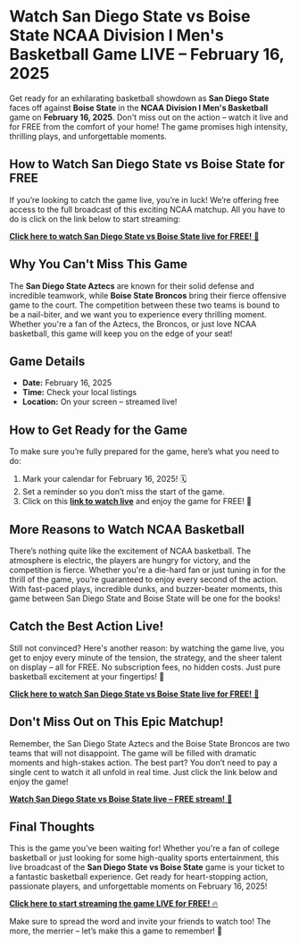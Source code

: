 # Watch San Diego State vs Boise State NCAA Division I Men's Basketball Game LIVE – February 16, 2025

Get ready for an exhilarating basketball showdown as **San Diego State** faces off against **Boise State** in the **NCAA Division I Men's Basketball** game on **February 16, 2025**. Don't miss out on the action – watch it live and for FREE from the comfort of your home! The game promises high intensity, thrilling plays, and unforgettable moments.

## How to Watch San Diego State vs Boise State for FREE

If you’re looking to catch the game live, you’re in luck! We’re offering free access to the full broadcast of this exciting NCAA matchup. All you have to do is click on the link below to start streaming:

[**Click here to watch San Diego State vs Boise State live for FREE!** 🎥](https://tinyurl.com/livestreamfreeo?st=San+Diego+State+vs+Boise+State&si=ghc)

## Why You Can't Miss This Game

The **San Diego State Aztecs** are known for their solid defense and incredible teamwork, while **Boise State Broncos** bring their fierce offensive game to the court. The competition between these two teams is bound to be a nail-biter, and we want you to experience every thrilling moment. Whether you're a fan of the Aztecs, the Broncos, or just love NCAA basketball, this game will keep you on the edge of your seat!

## Game Details

- **Date:** February 16, 2025
- **Time:** Check your local listings
- **Location:** On your screen – streamed live!

## How to Get Ready for the Game

To make sure you’re fully prepared for the game, here’s what you need to do:

1. Mark your calendar for February 16, 2025! 🗓️
2. Set a reminder so you don’t miss the start of the game.
3. Click on this [**link to watch live**](https://tinyurl.com/livestreamfreeo?st=San+Diego+State+vs+Boise+State&si=ghc) and enjoy the game for FREE! 🎉

## More Reasons to Watch NCAA Basketball

There’s nothing quite like the excitement of NCAA basketball. The atmosphere is electric, the players are hungry for victory, and the competition is fierce. Whether you're a die-hard fan or just tuning in for the thrill of the game, you’re guaranteed to enjoy every second of the action. With fast-paced plays, incredible dunks, and buzzer-beater moments, this game between San Diego State and Boise State will be one for the books!

## Catch the Best Action Live!

Still not convinced? Here's another reason: by watching the game live, you get to enjoy every minute of the tension, the strategy, and the sheer talent on display – all for FREE. No subscription fees, no hidden costs. Just pure basketball excitement at your fingertips! 🙌

[**Click here to watch San Diego State vs Boise State live for FREE!** 🎥](https://tinyurl.com/livestreamfreeo?st=San+Diego+State+vs+Boise+State&si=ghc)

## Don't Miss Out on This Epic Matchup!

Remember, the San Diego State Aztecs and the Boise State Broncos are two teams that will not disappoint. The game will be filled with dramatic moments and high-stakes action. The best part? You don’t need to pay a single cent to watch it all unfold in real time. Just click the link below and enjoy the game!

[**Watch San Diego State vs Boise State live – FREE stream!** 🏀](https://tinyurl.com/livestreamfreeo?st=San+Diego+State+vs+Boise+State&si=ghc)

## Final Thoughts

This is the game you’ve been waiting for! Whether you're a fan of college basketball or just looking for some high-quality sports entertainment, this live broadcast of the **San Diego State vs Boise State** game is your ticket to a fantastic basketball experience. Get ready for heart-stopping action, passionate players, and unforgettable moments on February 16, 2025!

[**Click here to start streaming the game LIVE for FREE!** 🔥](https://tinyurl.com/livestreamfreeo?st=San+Diego+State+vs+Boise+State&si=ghc)

Make sure to spread the word and invite your friends to watch too! The more, the merrier – let’s make this a game to remember! 🎉
